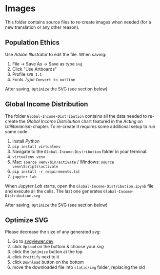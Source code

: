 # Images

This folder contains source files to re-create images when needed (for a new translation or any other reason).

## Population Ethics

Use _Adobe Illustrator_ to edit the file. When saving:

1. File -> Save As -> Save as type `svg`
2. Click "Use Artboards"
3. Profile `SVG 1.1`
4. Fonts _Type_ `Convert to outline`

After saving, `Optimize` the SVG (see section below)

## Global Income Distribution

The folder `Global-Income-Distribution` contains all the data needed to re-create the _Global Income Distribution_ chart featured in the _Acting on Utilitarianism_ chapter. To re-create it requires some additional setup to run some code.

1. Install _Python_
2. `pip install virtualenv`
3. Navigate to the `Global-Income-Distribution` folder in your terminal.
4. `virtualenv venv`
5. Mac: `source venv/bin/activate` / Windows: `source venv\Scripts\activate`
6. `pip install -r requirements.txt`
7. `jupyter lab`

When _Jupyter Lab_ starts, open the `Global-Income-Distribution.ipynb` file and execute all the cells. The last one generates `Global-Income-Distribution.svg`

After saving, `Optimize` the SVG (see section below)

## Optimize SVG

Please decrease the size of any generated _svg_:

1. Go to [svgviewer.dev](https://www.svgviewer.dev/)
2. click `Upload` on the bottom & choose your _svg_
3. click the `Optimize` button at the top
4. click `Prettify` next to it
5. click `Download` button on the bottom
6. move the downloaded file into `static/img` folder, replacing the old
